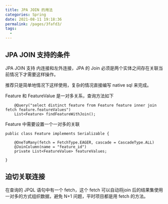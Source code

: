 ```yaml
---
title: JPA JOIN 的用法
categories: Spring
date: 2021-08-11 19:18:36
permalink: /pages/3fafd3/
tags: 
  - 
---
```


## JPA JOIN 支持的条件

JPA JOIN 支持 内连接和左外连接，JPA 的 Join 必须是两个实体之间存在关联当前情况下才需要这样操作。

推荐只是简单地情况下这样使用，复杂的情况直接编写 native sql 来完成。

Feature 和 FeatureValue 是一对多关系，查询方法如下

```
    @Query("select distinct feature from Feature feature inner join fetch feature.featureValues")
    List<Feature> findFeatureWithJoin();
```

Feature 中需要设置一个一对多的关联

```
public class Feature implements Serializable {

    @OneToMany(fetch = FetchType.EAGER, cascade = CascadeType.ALL)
    @JoinColumn(name = "feature_id")
    private List<FeatureValue> featureValues;

}
```

## 迫切关联连接

在查询的 JPQL 语句中有一个 fetch，这个 fetch 可以自动将join 后的结果集使用一对多的方式组织数据，避免 N+1 问题，平时项目都是用 fetch 的方法。

